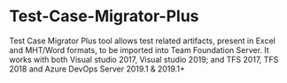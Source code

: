 # Test-Case-Migrator-Plus
Test Case Migrator Plus tool allows test related artifacts, present in Excel and MHT/Word formats, to be imported into Team Foundation Server. It works with both Visual studio 2017, Visual studio 2019; and TFS 2017, TFS 2018 and Azure DevOps Server 2019.1 &amp; 2019.1+
